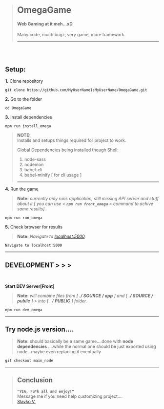 ># OmegaGame
>#### Web Gaming at it meh...xD
>Many code, much bugz, very game, more framework.
>
>---
<br><br>
## Setup:
__1.__ Clone repository

    git clone https://github.com/MyUserNameIsMyUserName/OmegaGame.git

__2.__ Go to the folder

    cd OmegaGame

__3.__ Install dependencies

    npm run install_omega
>__NOTE:__  
>Installs and setups things required for project to work.
>
>Global Dependencies being installed though Shell:  
>1. node-sass
>2. nodemon
>3. babel-cli
>4. babel-minify [ for cli usage ]
>---

__4.__ Run the game  
>__Note:__ _currently only runs application, still missing API server and stuff about it [ you can use < __`npm run front_omega`__ > command to achive same results]._

    npm run run_omega

__5.__ Check browser for results 
>__Note:__ _Navigate to [localhost:5000](http://localhost:5000)._

    Navigate to localhost:5000

---
## DEVELOPMENT > > >

<br>

__Start DEV Server[Front]__
>
>__Note:__ _will combine files from [ __./ SOURCE / app__ ] and [ __./ SOURCE / public__ ] > into [ . / __PUBLIC__ ] folder._
> 

    npm run dev_omega

---

## Try __node.js__ version....
>
>__Note:__ should basically be a same game....done with  __node dependencies__ ....while the normal one should be just exported using node...maybe even replacing it eventually
> 

    git checkout main_node




---
>## Conclusion
> __`"YEA, Fu*k all and enjoy!"`__  
> Message me if you need help customizing project....  
>[Slavko V.](mailto:slavko.vuletic92@gmail.com)